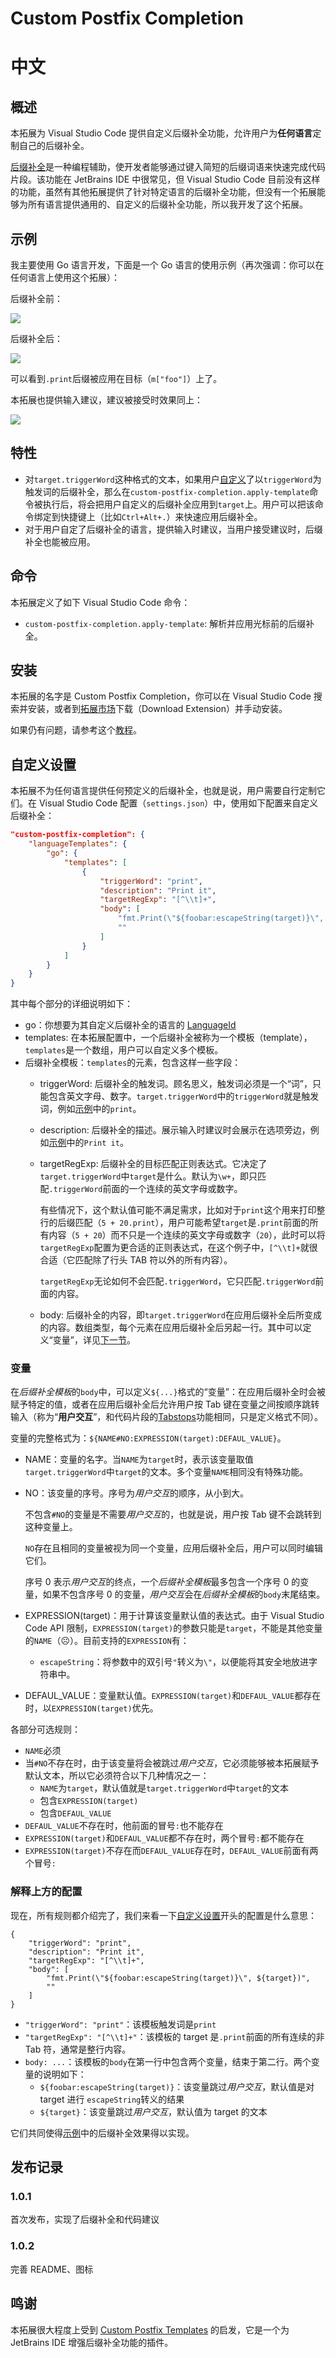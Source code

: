 # Custom Postfix Completion

# 中文

## 概述

本拓展为 Visual Studio Code 提供自定义后缀补全功能，允许用户为**任何语言**定制自己的后缀补全。

[后缀补全](https://www.jetbrains.com/help/idea/settings-postfix-completion.html)是一种编程辅助，使开发者能够通过键入简短的后缀词语来快速完成代码片段。该功能在 JetBrains IDE 中很常见，但 Visual Studio Code 目前没有这样的功能，虽然有其他拓展提供了针对特定语言的后缀补全功能，但没有一个拓展能够为所有语言提供通用的、自定义的后缀补全功能，所以我开发了这个拓展。

## 示例

我主要使用 Go 语言开发，下面是一个 Go 语言的使用示例（再次强调：你可以在任何语言上使用这个拓展）：

后缀补全前：

![](./images/README_IMG_BEFORE_APPLY.png)

后缀补全后：

![](./images/README_IMG_AFTER_APPLY.png)

可以看到`.print`后缀被应用在目标（`m["foo"]`）上了。

本拓展也提供输入建议，建议被接受时效果同上：

![](./images/README_IMG_SUGGESTION.png)

## 特性

- 对`target.triggerWord`这种格式的文本，如果用户[自定义](#自定义设置)了以`triggerWord`为触发词的后缀补全，那么在`custom-postfix-completion.apply-template`命令被执行后，将会把用户自定义的后缀补全应用到`target`上。用户可以把该命令绑定到快捷键上（比如`Ctrl+Alt+.`）来快速应用后缀补全。
- 对于用户自定了后缀补全的语言，提供输入时建议，当用户接受建议时，后缀补全也能被应用。

## 命令

本拓展定义了如下 Visual Studio Code 命令：
- `custom-postfix-completion.apply-template`: 解析并应用光标前的后缀补全。

## 安装

本拓展的名字是 Custom Postfix Completion，你可以在 Visual Studio Code 搜索并安装，或者到[拓展市场](https://marketplace.visualstudio.com/items?itemName=JoeyWang.custom-postfix-completion)下载（Download Extension）并手动安装。

如果仍有问题，请参考这个[教程](https://code.visualstudio.com/learn/get-started/extensions)。

## 自定义设置

本拓展不为任何语言提供任何预定义的后缀补全，也就是说，用户需要自行定制它们。在 Visual Studio Code 配置（`settings.json`）中，使用如下配置来自定义后缀补全：
```json
"custom-postfix-completion": {
    "languageTemplates": {
        "go": {
            "templates": [
                {
                    "triggerWord": "print",
                    "description": "Print it",
                    "targetRegExp": "[^\\t]+",
                    "body": [
                        "fmt.Print(\"${foobar:escapeString(target)}\", ${target})",
                        ""
                    ]
                }
            ]
        }
    }
}
```
其中每个部分的详细说明如下：
- go：你想要为其自定义后缀补全的语言的 [LanguageId](https://code.visualstudio.com/docs/languages/identifiers)
- templates: 在本拓展配置中，一个后缀补全被称为一个模板（template），`templates`是一个数组，用户可以自定义多个模板。
- 后缀补全模板：`templates`的元素，包含这样一些字段：
    - triggerWord: 后缀补全的触发词。顾名思义，触发词必须是一个“词”，只能包含英文字母、数字。`target.triggerWord`中的`triggerWord`就是触发词，例如[示例](#示例)中的`print`。
    - description: 后缀补全的描述。展示输入时建议时会展示在选项旁边，例如[示例](#示例)中的`Print it`。
    - targetRegExp: 后缀补全的目标匹配正则表达式。它决定了`target.triggerWord`中`target`是什么。默认为`\w+`，即只匹配`.triggerWord`前面的一个连续的英文字母或数字。

      有些情况下，这个默认值可能不满足需求，比如对于`print`这个用来打印整行的后缀匹配（`5 + 20.print`），用户可能希望`target`是`.print`前面的所有内容（`5 + 20`）而不只是一个连续的英文字母或数字（`20`），此时可以将`targetRegExp`配置为更合适的正则表达式，在这个例子中，`[^\\t]+`就很合适（它匹配除了行头 TAB 符以外的所有内容）。

      `targetRegExp`无论如何不会匹配`.triggerWord`，它只匹配`.triggerWord`前面的内容。
    - body: 后缀补全的内容，即`target.triggerWord`在应用后缀补全后所变成的内容。数组类型，每个元素在应用后缀补全后另起一行。其中可以定义“变量”，详见[下一节](#变量)。

### 变量

在*后缀补全模板*的`body`中，可以定义`${...}`格式的“变量”：在应用后缀补全时会被赋予特定的值，或者在应用后缀补全后允许用户按 Tab 键在变量之间按顺序跳转输入（称为“**用户交互**”，和代码片段的[Tabstops](https://code.visualstudio.com/docs/editor/userdefinedsnippets#_tabstops)功能相同，只是定义格式不同）。

变量的完整格式为：`${NAME#NO:EXPRESSION(target):DEFAUL_VALUE}`。
- NAME：变量的名字。当`NAME`为`target`时，表示该变量取值`target.triggerWord`中`target`的文本。多个变量`NAME`相同没有特殊功能。
- NO：该变量的序号。序号为*用户交互*的顺序，从小到大。

    不包含`#NO`的变量是不需要*用户交互*的，也就是说，用户按 Tab 键不会跳转到这种变量上。

    `NO`存在且相同的变量被视为同一个变量，应用后缀补全后，用户可以同时编辑它们。

    序号 0 表示*用户交互*的终点，一个*后缀补全模板*最多包含一个序号 0 的变量，如果不包含序号 0 的变量，*用户交互*会在*后缀补全模板*的`body`末尾结束。
- EXPRESSION(target)：用于计算该变量默认值的表达式。由于 Visual Studio Code API 限制，`EXPRESSION(target)`的参数只能是`target`，不能是其他变量的`NAME`（☹️）。目前支持的`EXPRESSION`有：
    - `escapeString`：将参数中的双引号`"`转义为`\"`，以便能将其安全地放进字符串中。
- DEFAUL_VALUE：变量默认值。`EXPRESSION(target)`和`DEFAUL_VALUE`都存在时，以`EXPRESSION(target)`优先。

各部分可选规则：
- `NAME`必须
- 当`#NO`不存在时，由于该变量将会被跳过*用户交互*，它必须能够被本拓展赋予默认文本，所以它必须符合以下几种情况之一：
    - `NAME`为`target`，默认值就是`target.triggerWord`中`target`的文本
    - 包含`EXPRESSION(target)`
    - 包含`DEFAUL_VALUE`
- `DEFAUL_VALUE`不存在时，他前面的冒号`:`也不能存在
- `EXPRESSION(target)`和`DEFAUL_VALUE`都不存在时，两个冒号`:`都不能存在
- `EXPRESSION(target)`不存在而`DEFAUL_VALUE`存在时，`DEFAUL_VALUE`前面有两个冒号`:`

### 解释上方的配置

现在，所有规则都介绍完了，我们来看一下[自定义设置](#自定义设置)开头的配置是什么意思：
```
{
    "triggerWord": "print",
    "description": "Print it",
    "targetRegExp": "[^\\t]+",
    "body": [
        "fmt.Print(\"${foobar:escapeString(target)}\", ${target})",
        ""
    ]
}
```
- `"triggerWord": "print"`：该模板触发词是`print`
- `"targetRegExp": "[^\\t]+"`：该模板的 target 是`.print`前面的所有连续的非 Tab 符，通常是整行内容。
- `body: ...`：该模板的`body`在第一行中包含两个变量，结束于第二行。两个变量的说明如下：
    - `${foobar:escapeString(target)}`：该变量跳过*用户交互*，默认值是对 target 进行 `escapeString`转义的结果
    - `${target}`：该变量跳过*用户交互*，默认值为 target 的文本

它们共同使得[示例](#示例)中的后缀补全效果得以实现。

## 发布记录

### 1.0.1

首次发布，实现了后缀补全和代码建议

### 1.0.2

完善 README、图标

## 鸣谢

本拓展很大程度上受到 [Custom Postfix Templates](https://github.com/xylo/intellij-postfix-templates#custom-postfix-templates-for-intellij-idea) 的启发，它是一个为 JetBrains IDE 增强后缀补全功能的插件。
